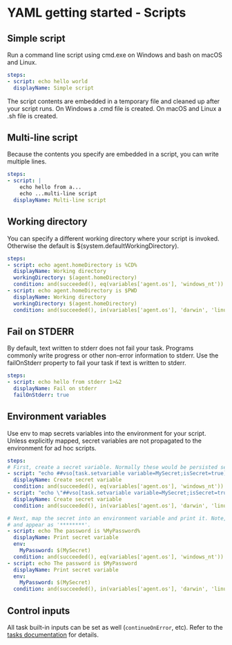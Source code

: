 # YAML getting started - Scripts

## Simple script

Run a command line script using cmd.exe on Windows and bash on macOS and Linux.

```yaml
steps:
- script: echo hello world
  displayName: Simple script
```

The script contents are embedded in a temporary file and cleaned up after your script runs. On Windows a .cmd file is created. On macOS and Linux a .sh file is created.

## Multi-line script

Because the contents you specify are embedded in a script, you can write multiple lines.

```yaml
steps:
- script: |
    echo hello from a...
    echo ...multi-line script
  displayName: Multi-line script
```

## Working directory

You can specify a different working directory where your script is invoked. Otherwise the default is $(system.defaultWorkingDirectory).

```yaml
steps:
- script: echo agent.homeDirectory is %CD%
  displayName: Working directory
  workingDirectory: $(agent.homeDirectory)
  condition: and(succeeded(), eq(variables['agent.os'], 'windows_nt'))
- script: echo agent.homeDirectory is $PWD
  displayName: Working directory
  workingDirectory: $(agent.homeDirectory)
  condition: and(succeeded(), in(variables['agent.os'], 'darwin', 'linux'))
```

## Fail on STDERR

By default, text written to stderr does not fail your task. Programs commonly write progress
or other non-error information to stderr. Use the failOnStderr property to fail your task if
text is written to stderr.

```yaml
steps:
- script: echo hello from stderr 1>&2
  displayName: Fail on stderr
  failOnStderr: true
```

## Environment variables

Use env to map secrets variables into the environment for your script. Unless explicitly mapped,
secret variables are not propagated to the environment for ad hoc scripts.

```yaml
steps:
# First, create a secret variable. Normally these would be persisted securely by the definition.
- script: "echo ##vso[task.setvariable variable=MySecret;isSecret=true]My secret value"
  displayName: Create secret variable
  condition: and(succeeded(), eq(variables['agent.os'], 'windows_nt'))
- script: "echo \"##vso[task.setvariable variable=MySecret;isSecret=true]My secret value\""
  displayName: Create secret variable
  condition: and(succeeded(), in(variables['agent.os'], 'darwin', 'linux'))

# Next, map the secret into an environment variable and print it. Note, secrets are masked in the log
# and appear as '********'.
- script: echo The password is %MyPassword%
  displayName: Print secret variable
  env:
    MyPassword: $(MySecret)
  condition: and(succeeded(), eq(variables['agent.os'], 'windows_nt'))
- script: echo The password is $MyPassword
  displayName: Print secret variable
  env:
    MyPassword: $(MySecret)
  condition: and(succeeded(), in(variables['agent.os'], 'darwin', 'linux'))
```

## Control inputs

All task built-in inputs can be set as well (`continueOnError`, etc). Refer to the [tasks documentation](yamlgettingstarted-tasks.md) for details.
